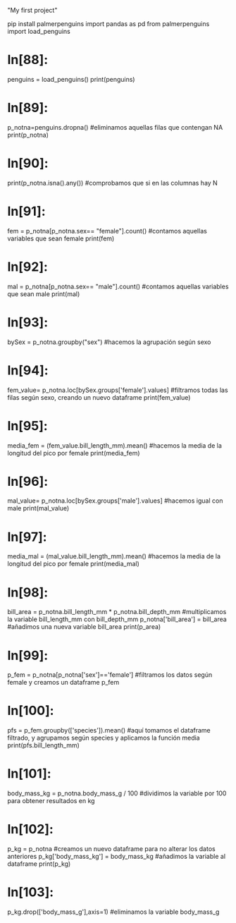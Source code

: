 "My first project" 

pip install palmerpenguins
import pandas as pd
from palmerpenguins import load_penguins


# In[88]:


penguins = load_penguins()
print(penguins)


# In[89]:


p_notna=penguins.dropna() 
#eliminamos aquellas filas que contengan NA
print(p_notna) 


# In[90]:


print(p_notna.isna().any()) 
#comprobamos que si en las columnas hay N


# In[91]:


fem = p_notna[p_notna.sex== "female"].count() 
#contamos aquellas variables que sean female
print(fem)


# In[92]:


mal = p_notna[p_notna.sex== "male"].count() 
#contamos aquellas variables que sean male
print(mal)


# In[93]:


bySex = p_notna.groupby("sex") 
#hacemos la agrupación según sexo


# In[94]:


fem_value= p_notna.loc[bySex.groups['female'].values] 
#filtramos todas las filas según sexo, creando un nuevo dataframe
print(fem_value)


# In[95]:


media_fem = (fem_value.bill_length_mm).mean() 
#hacemos la media de la longitud del pico por female
print(media_fem)


# In[96]:


mal_value= p_notna.loc[bySex.groups['male'].values] 
#hacemos igual con male
print(mal_value)


# In[97]:


media_mal = (mal_value.bill_length_mm).mean() 
#hacemos la media de la longitud del pico por female
print(media_mal)


# In[98]:


bill_area = p_notna.bill_length_mm * p_notna.bill_depth_mm 
#multiplicamos la variable bill_length_mm con bill_depth_mm
p_notna['bill_area'] = bill_area 
#añadimos una nueva variable bill_area
print(p_area)


# In[99]:


p_fem = p_notna[p_notna['sex']=='female'] 
#filtramos los datos según female y creamos un dataframe
p_fem


# In[100]:


pfs = p_fem.groupby(['species']).mean() 
#aquí tomamos el dataframe filtrado, y agrupamos según species y aplicamos la función media
print(pfs.bill_length_mm)


# In[101]:


body_mass_kg = p_notna.body_mass_g / 100 
#dividimos la variable por 100 para obtener resultados en kg


# In[102]:


p_kg = p_notna 
#creamos un nuevo dataframe para no alterar los datos anteriores
p_kg['body_mass_kg'] = body_mass_kg 
#añadimos la variable al dataframe
print(p_kg)


# In[103]:


p_kg.drop(['body_mass_g'],axis=1) 
#eliminamos la variable body_mass_g